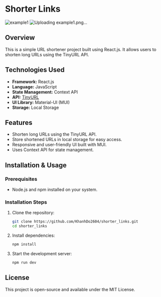 # Shorter Links
![example1](https://github.com/user-attachments/assets/a17b0c30-8a38-49d0-a23f-5df728e7993d)
![Uploading example1.png…](![example2](https://github.com/user-attachments/assets/e67040ba-5f91-4665-b5c0-039cb4674722)
)

## Overview

This is a simple URL shortener project built using React.js. It allows users to shorten long URLs using the TinyURL API.

## Technologies Used

-   **Framework:** React.js
-   **Language:** JavaScript
-   **State Management:** Context API
-   **API:** [TinyURL](https://tinyurl.com/app/dev)
-   **UI Library:** Material-UI (MUI)
-   **Storage:** Local Storage

## Features

-   Shorten long URLs using the TinyURL API.
-   Store shortened URLs in local storage for easy access.
-   Responsive and user-friendly UI built with MUI.
-   Uses Context API for state management.

## Installation & Usage

### Prerequisites

-   Node.js and npm installed on your system.

### Installation Steps

1. Clone the repository:
    ```bash
    git clone https://github.com/KhanhDo2604/shorter_links.git
    cd shorter_links
    ```
2. Install dependencies:
    ```bash
    npm install
    ```
3. Start the development server:
    ```bash
    npm run dev
    ```

## License

This project is open-source and available under the MIT License.

